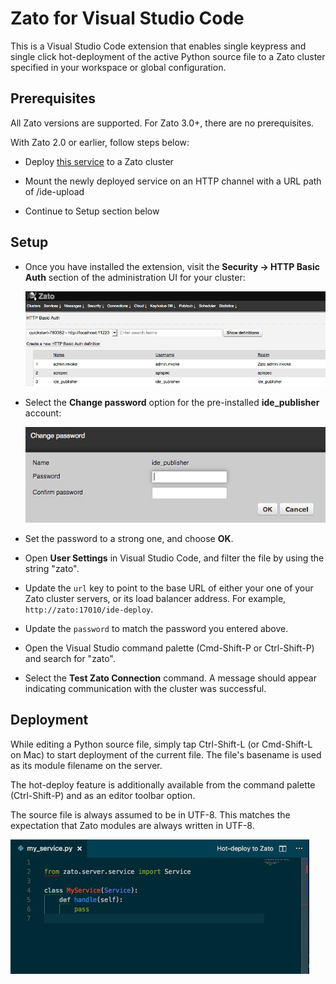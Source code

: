 # Zato for Visual Studio Code

This is a Visual Studio Code extension that enables single keypress and single
click hot-deployment of the active Python source file to a Zato cluster
specified in your workspace or global configuration.

## Prerequisites

All Zato versions are supported. For Zato 3.0+, there are no prerequisites.

With Zato 2.0 or earlier, follow steps below:

* Deploy <a href="https://github.com/zatosource/zato-labs/blob/main/ide-deploy/ide_deploy.py">this service</a> to a Zato cluster

* Mount the newly deployed service on an HTTP channel with a URL path of /ide-upload

* Continue to Setup section below

## Setup

* Once you have installed the extension, visit the **Security -> HTTP Basic
  Auth** section of the administration UI for your cluster:

  ![HTTP Basic Auth](images/basic_auth.png)

* Select the **Change password** option for the pre-installed **ide_publisher**
  account:

  ![Change password](images/change_password.png)

* Set the password to a strong one, and choose **OK**.

* Open **User Settings** in Visual Studio Code, and filter the file by using
  the string "zato".

* Update the `url` key to point to the base URL of either your one of your Zato
  cluster servers, or its load balancer address. For example,
  `http://zato:17010/ide-deploy`.

* Update the `password` to match the password you entered above.

* Open the Visual Studio command palette (Cmd-Shift-P or Ctrl-Shift-P) and
  search for "zato".

* Select the **Test Zato Connection** command. A message should appear
  indicating communication with the cluster was successful.

## Deployment

While editing a Python source file, simply tap Ctrl-Shift-L (or Cmd-Shift-L on
Mac) to start deployment of the current file. The file's basename is used as
its module filename on the server.

The hot-deploy feature is additionally available from the command palette
(Ctrl-Shift-P) and as an editor toolbar option.

The source file is always assumed to be in UTF-8. This matches the expectation
that Zato modules are always written in UTF-8.

![Hot-deploy button](images/hot_deploy_button.png)
